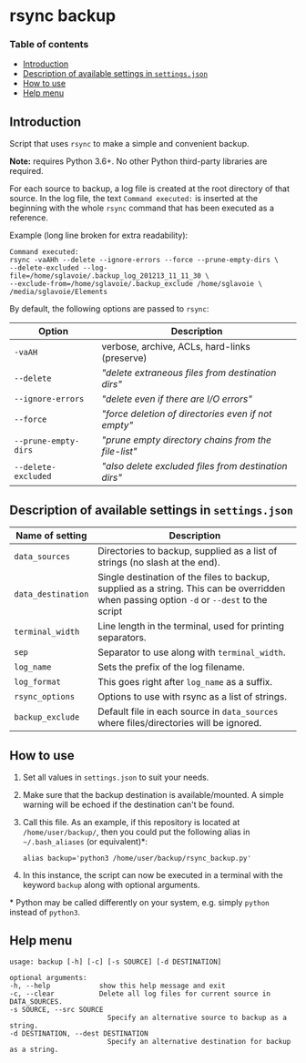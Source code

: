 # rsync backup

### Table of contents

- [Introduction](#introduction)
- [Description of available settings in `settings.json`](#description-of-available-settings-in-settingsjson)
- [How to use](#how-to-use)
- [Help menu](#help-menu)

## Introduction

Script that uses `rsync` to make a simple and convenient backup.

**Note:** requires Python 3.6+. No other Python third-party libraries are required.

For each source to backup, a log file is created at the root directory of that
source. In the log file, the text `Command executed:` is inserted at the
beginning with the whole `rsync` command that has been executed as a reference.

Example (long line broken for extra readability):

    Command executed:
    rsync -vaAHh --delete --ignore-errors --force --prune-empty-dirs \
    --delete-excluded --log-file=/home/sglavoie/.backup_log_201213_11_11_30 \
    --exclude-from=/home/sglavoie/.backup_exclude /home/sglavoie \
    /media/sglavoie/Elements

By default, the following options are passed to `rsync`:

| Option               | Description                                          |
| -------------------- | ---------------------------------------------------- |
| `-vaAH`              | verbose, archive, ACLs, hard-links (preserve)        |
| `--delete`           | _"delete extraneous files from destination dirs"_    |
| `--ignore-errors`    | _"delete even if there are I/O errors"_              |
| `--force`            | _"force deletion of directories even if not empty"_  |
| `--prune-empty-dirs` | _"prune empty directory chains from the file-list"_  |
| `--delete-excluded`  | _"also delete excluded files from destination dirs"_ |

## Description of available settings in `settings.json`

| Name of setting    | Description                                                                                                                                |
| ------------------ | ------------------------------------------------------------------------------------------------------------------------------------------ |
| `data_sources`     | Directories to backup, supplied as a list of strings (no slash at the end).                                                                |
| `data_destination` | Single destination of the files to backup, supplied as a string. This can be overridden when passing option `-d` or `--dest` to the script |
| `terminal_width`   | Line length in the terminal, used for printing separators.                                                                                 |
| `sep`              | Separator to use along with `terminal_width`.                                                                                              |
| `log_name`         | Sets the prefix of the log filename.                                                                                                       |
| `log_format`       | This goes right after `log_name` as a suffix.                                                                                              |
| `rsync_options`    | Options to use with rsync as a list of strings.                                                                                            |
| `backup_exclude`   | Default file in each source in `data_sources` where files/directories will be ignored.                                                     |

## How to use

1. Set all values in `settings.json` to suit your needs.
2. Make sure that the backup destination is available/mounted. A simple warning will be echoed if the destination can't be found.
3. Call this file. As an example, if this repository is located at `/home/user/backup/`, then you could put the following alias in `~/.bash_aliases` (or equivalent)\*:

       alias backup='python3 /home/user/backup/rsync_backup.py'

4. In this instance, the script can now be executed in a terminal with the keyword `backup` along with optional arguments.

\* Python may be called differently on your system, e.g. simply `python` instead of `python3`.

## Help menu

    usage: backup [-h] [-c] [-s SOURCE] [-d DESTINATION]

    optional arguments:
    -h, --help            show this help message and exit
    -c, --clear           Delete all log files for current source in DATA_SOURCES.
    -s SOURCE, --src SOURCE
                            Specify an alternative source to backup as a string.
    -d DESTINATION, --dest DESTINATION
                            Specify an alternative destination for backup as a string.

